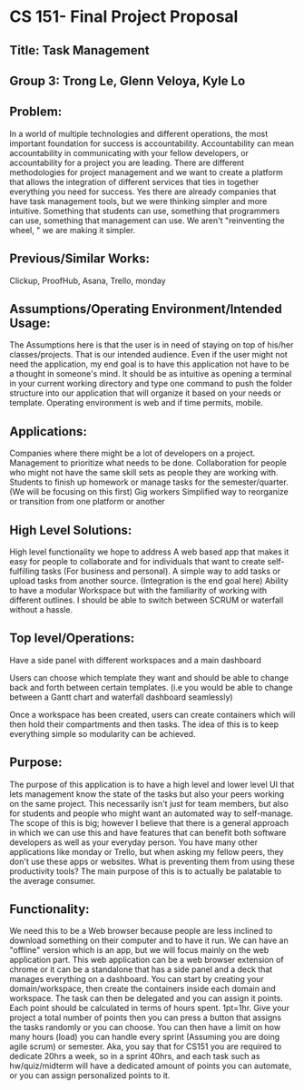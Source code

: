 # CS 151- Final Project Proposal

## Title: Task Management

## Group 3: Trong Le, Glenn Veloya, Kyle Lo

## Problem:
In a world of multiple technologies and different operations, the most important foundation for success is accountability. Accountability can mean accountability in communicating with your fellow developers, or accountability for a project you are leading. There are different methodologies for project management and we want to create a platform that allows the integration of different services that ties in together everything you need for success. Yes there are already companies that have task management tools, but we were thinking simpler and more intuitive. Something that students can use, something that programmers can use, something that management can use. We aren't "reinventing the wheel, " we are making it simpler.

## Previous/Similar Works:
Clickup, ProofHub, Asana, Trello, monday

## Assumptions/Operating Environment/Intended Usage:
The Assumptions here is that the user is in need of staying on top of his/her classes/projects. That is our intended audience. Even if the user might not need the application, my end goal is to have this application not have to be a thought in someone's mind. It should be as intuitive as opening a terminal in your current working directory and type one command to push the folder structure into our application that will organize it based on your needs or template. Operating environment is web and if time permits, mobile.

## Applications:
Companies where there might be a lot of developers on a project.
Management to prioritize what needs to be done.
Collaboration for people who might not have the same skill sets as people they are working with.
Students to finish up homework or manage tasks for the semester/quarter. (We will be focusing on this first)
Gig workers
Simplified way to reorganize or transition from one platform or another
 
## High Level Solutions: 
High level functionality we hope to address
A web based app that makes it easy for people to collaborate and for individuals that want to create self-fulfilling tasks (For business and personal).
A simple way to add tasks or upload tasks from another source. (Integration is the end goal here)
Ability to have a modular Workspace but with the familiarity of working with different outlines. I should be able to switch between SCRUM or waterfall without a hassle.

## Top level/Operations:
Have a side panel with different workspaces and a main dashboard

Users can choose which template they want and should be able to change back and forth between certain templates. (i.e you would be able to change between a Gantt chart and waterfall dashboard seamlessly)

Once a workspace has been created, users can create containers which will then hold their compartments and then tasks. The idea of this is to keep everything simple so modularity can be achieved.

## Purpose:
The purpose of this application is to have a high level and lower level UI that lets management know the state of the tasks but also your peers working on the same project. This necessarily isn't just for team members, but also for students and people who might want an automated way to self-manage. The scope of this is big; however I believe that there is a general approach in which we can use this and have features that can benefit both software developers as well as your everyday person. You have many other applications like monday or Trello, but when asking my fellow peers, they don't use these apps or websites. What is preventing them from using these productivity tools? The main purpose of this is to actually be palatable to the average consumer.

## Functionality:
We need this to be a Web browser because people are less inclined to download something on their computer and to have it run. We can have an "offline" version which is an app, but we will focus mainly on the web application part. This web application can be a web browser extension of chrome or it can be a standalone that has a side panel and a deck that manages everything on a dashboard. You can start by creating your domain/workspace, then create the containers inside each domain and workspace. The task can then be delegated and you can assign it points. Each point should be calculated in terms of hours spent. 1pt=1hr. Give your project a total number of points then you can press a button that assigns the tasks randomly or you can choose. You can then have a limit on how many hours (load) you can handle every sprint (Assuming you are doing agile scrum) or semester. Aka, you say that for CS151 you are required to dedicate 20hrs a week, so in a sprint 40hrs, and each task such as hw/quiz/midterm will have a dedicated amount of points you can automate, or you can assign personalized points to it. 


